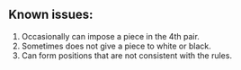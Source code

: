 ## Known issues:
1. Occasionally can impose a piece in the 4th pair.
2. Sometimes does not give a piece to white or black.
3. Can form positions that are not consistent with the rules.
